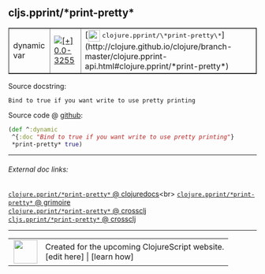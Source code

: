## cljs.pprint/\*print-pretty\*



 <table border="1">
<tr>
<td>dynamic var</td>
<td><a href="https://github.com/cljsinfo/cljs-api-docs/tree/0.0-3255"><img valign="middle" alt="[+] 0.0-3255" title="Added in 0.0-3255" src="https://img.shields.io/badge/+-0.0--3255-lightgrey.svg"></a> </td>
<td>
[<img height="24px" valign="middle" src="http://i.imgur.com/1GjPKvB.png"> <samp>clojure.pprint/\*print-pretty\*</samp>](http://clojure.github.io/clojure/branch-master/clojure.pprint-api.html#clojure.pprint/*print-pretty*)
</td>
</tr>
</table>







Source docstring:

```
Bind to true if you want write to use pretty printing
```


Source code @ [github](https://github.com/clojure/clojurescript/blob/r3269/src/main/cljs/cljs/pprint.cljs#L616-L618):

```clj
(def ^:dynamic
 ^{:doc "Bind to true if you want write to use pretty printing"}
 *print-pretty* true)
```

<!--
Repo - tag - source tree - lines:

 <pre>
clojurescript @ r3269
└── src
    └── main
        └── cljs
            └── cljs
                └── <ins>[pprint.cljs:616-618](https://github.com/clojure/clojurescript/blob/r3269/src/main/cljs/cljs/pprint.cljs#L616-L618)</ins>
</pre>

-->

---



###### External doc links:

[`clojure.pprint/*print-pretty*` @ clojuredocs](http://clojuredocs.org/clojure.pprint/*print-pretty*)<br>
[`clojure.pprint/*print-pretty*` @ grimoire](http://conj.io/store/v1/org.clojure/clojure/1.7.0-beta3/clj/clojure.pprint/*print-pretty*/)<br>
[`clojure.pprint/*print-pretty*` @ crossclj](http://crossclj.info/fun/clojure.pprint/*print-pretty*.html)<br>
[`cljs.pprint/*print-pretty*` @ crossclj](http://crossclj.info/fun/cljs.pprint.cljs/*print-pretty*.html)<br>

---

 <table>
<tr><td>
<img valign="middle" align="right" width="48px" src="http://i.imgur.com/Hi20huC.png">
</td><td>
Created for the upcoming ClojureScript website.<br>
[edit here] | [learn how]
</td></tr></table>

[edit here]:https://github.com/cljsinfo/cljs-api-docs/blob/master/cljsdoc/cljs.pprint/STARprint-prettySTAR.cljsdoc
[learn how]:https://github.com/cljsinfo/cljs-api-docs/wiki/cljsdoc-files

<!--

This information was too distracting to show to readers, but I'll leave it
commented here since it is helpful to:

- pretty-print the data used to generate this document
- and show how to retrieve that data



The API data for this symbol:

```clj
{:ns "cljs.pprint",
 :name "*print-pretty*",
 :history [["+" "0.0-3255"]],
 :type "dynamic var",
 :full-name-encode "cljs.pprint/STARprint-prettySTAR",
 :source {:code "(def ^:dynamic\n ^{:doc \"Bind to true if you want write to use pretty printing\"}\n *print-pretty* true)",
          :title "Source code",
          :repo "clojurescript",
          :tag "r3269",
          :filename "src/main/cljs/cljs/pprint.cljs",
          :lines [616 618]},
 :full-name "cljs.pprint/*print-pretty*",
 :clj-symbol "clojure.pprint/*print-pretty*",
 :docstring "Bind to true if you want write to use pretty printing"}

```

Retrieve the API data for this symbol:

```clj
;; from Clojure REPL
(require '[clojure.edn :as edn])
(-> (slurp "https://raw.githubusercontent.com/cljsinfo/cljs-api-docs/catalog/cljs-api.edn")
    (edn/read-string)
    (get-in [:symbols "cljs.pprint/*print-pretty*"]))
```

-->
